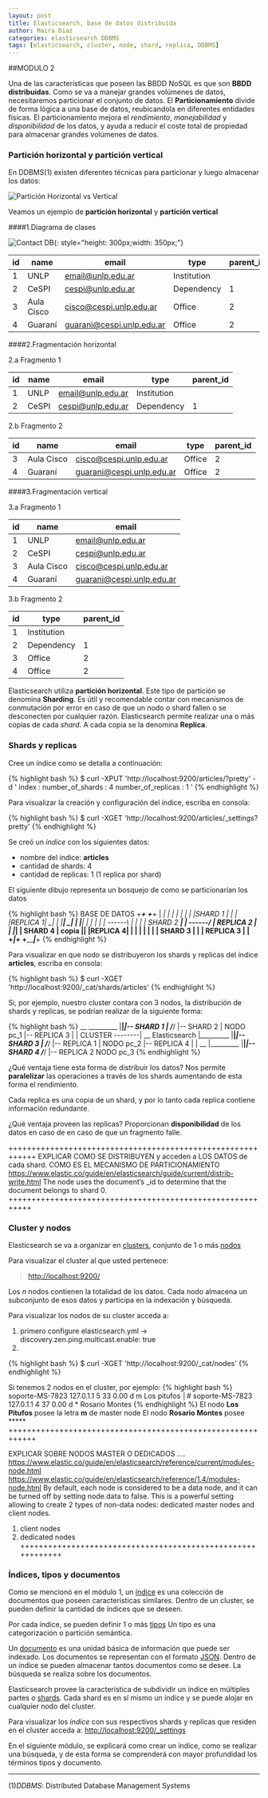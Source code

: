 ```yaml
---
layout: post
title: Elasticsearch, base de datos distribuida
author: Maira Diaz
categories: elasticsearch DDBMS
tags: [elasticsearch, cluster, node, shard, replica, DDBMS]
---
```




##MODULO 2

Una de las características que poseen las BBDD NoSQL es que son **BBDD distribuidas**.
Como se va  a manejar grandes volúmenes de datos, necesitaremos particionar el conjunto de
datos.
El  **Particionamiento**  divide de forma lógica a una base de datos, reubicandola en diferentes 
entidades físicas. El particionamiento mejora el *rendimiento*, *manejabilidad* y 
*disponibilidad* de los datos, y ayuda a reducir el coste total de propiedad para almacenar
grandes volúmenes de datos.

### Partición horizontal y partición vertical

En DDBMS(1) existen diferentes técnicas para particionar y luego almacenar los datos:

![Partición Horizontal vs Vertical](/assets/images/elasticsearch-modules/horizontal_vs_vertical_split_DDBMS.gif)


Veamos un ejemplo de **partición horizontal** y **partición vertical**

####1.Diagrama de clases 

![Contact DB](/assets/images/elasticsearch-modules/contact_db.png){: style="height: 300px;width: 350px;"}


id  |     name    |         email             |     type      | parent_id
--- | ----------- | ------------------------- | ------------- | --------
1   | UNLP        | email@unlp.edu.ar         | Institution   |
2   | CeSPI       | cespi@unlp.edu.ar         | Dependency    |    1
3   | Aula Cisco  | cisco@cespi.unlp.edu.ar   | Office        |    2
4   | Guaraní     | guarani@cespi.unlp.edu.ar | Office        |    2



####2.Fragmentación horizontal

2.a Fragmento 1


id  |     name    |         email             |     type      |parent_id
--- | ----------- | ------------------------- | ------------- | --------
1   | UNLP        | email@unlp.edu.ar         | Institution   |
2   | CeSPI       | cespi@unlp.edu.ar         | Dependency    |    1

2.b Fragmento 2

id  |     name    |         email             |     type  |parent_id
--- | ----------- | ------------------------- | --------- | ---------
3   | Aula Cisco  | cisco@cespi.unlp.edu.ar   | Office    |    2
4   | Guaraní     | guarani@cespi.unlp.edu.ar | Office    |    2



####3.Fragmentación vertical

3.a Fragmento 1


id|     name    |         email
--|-------------|--------------------------
1 | UNLP        | email@unlp.edu.ar
2 | CeSPI       | cespi@unlp.edu.ar
3 | Aula Cisco  | cisco@cespi.unlp.edu.ar
4 | Guaraní     | guarani@cespi.unlp.edu.ar

3.b Fragmento 2


id  |     type      | parent_id
--- | ------------- | --------
1   | Institution   |
2   | Dependency    |    1
3   | Office        |    2
4   | Office        |    2

Elasticsearch utiliza **partición horizontal**. Este tipo de partición se denomina **Sharding**.
Es útil y recomendable contar con mecanismos de conmutación por error en caso de que un 
nodo o shard fallen o se desconecten por cualquier razón. Elasticsearch permite realizar 
una o más copias de cada *shard*. A cada copia se la denomina **Replica**.

### Shards y replicas

Cree un índice como se detalla a continuación: 

{% highlight bash  %}
$ curl -XPUT 'http://localhost:9200/articles/?pretty' -d '
index :
    number_of_shards : 4
    number_of_replicas : 1
'
{% endhighlight  %}

Para visualizar la creación y configuración del índice, escriba en consola:

{% highlight bash  %}
$ curl -XGET 'http://localhost:9200/articles/_settings?pretty'
{% endhighlight  %}

Se creó un *índice* con los siguientes datos:

* nombre del índice: **articles**
* cantidad de shards: 4
* cantidad de replicas: 1 (1 replica  por shard)

El siguiente dibujo representa un bosquejo de como se particionarían los datos

{% highlight bash %}
BASE DE DATOS
+_________________________+           +_________________________+
|            _|       |   |           |            _|       |   |
|SHARD 1  __|        _|   |           |REPLICA 1__|        _|   |
|________|         _|     |           |________|         _|     |
|                _|       |  ------\  |                _|       |
|  SHARD 2    __|         |  ------/  |  REPLICA 2  __|         |
|____________|  | SHARD 4 |  copia    |____________|  |REPLICA 4|
|               |         |           |               |         |
|  SHARD 3      |         |           |  REPLICA 3    |         |
+_______________|_________+           +_______________|_________+
{% endhighlight %}

Para visualizar en que nodo se distribuyeron los shards y replicas del índice 
**articles**, escriba en consola:

{% highlight bash  %}
$ curl -XGET 'http://localhost:9200/_cat/shards/articles'
{% endhighlight  %}


Si, por ejemplo, nuestro cluster contara con 3 nodos, la distribución de shards y 
replicas, se podrían realizar de la siguiente forma:

{% highlight bash %}
                            __
                 _________ |__|_____|--  SHARD 1
                |         /___/     |--  SHARD 2
                |       NODO pc_1   |--  REPLICA 3
                |
                |
CLUSTER --------|           __
Elasticsearch   |_________ |__|_____|-- SHARD 3
                |         /___/     |-- REPLICA 1
                |      NODO pc_2    |-- REPLICA 4
                |
                |           __
                |_________ |__|_____|-- SHARD 4
                          /___/     |-- REPLICA 2
                       NODO pc_3
{% endhighlight %}

¿Qué ventaja tiene esta forma de distribuir los datos? Nos permite **paralelizar**
las operaciones a través de los shards aumentando de esta forma el rendimiento.

Cada replica es una copia de un shard, y por lo tanto cada replica contiene información
redundante.

¿Qué ventaja proveen las replicas? Proporcionan **disponibilidad** de los datos en caso 
de en caso de que un fragmento falle.

++++++++++++++++++++++++++++++++++++++++++++++++++++++++++++
EXPLICAR COMO SE DISTRIBUYEN y acceden a LOS DATOS de cada shard. COMO ES EL MECANISMO DE PARTICIONAMIENTO 
https://www.elastic.co/guide/en/elasticsearch/guide/current/distrib-write.html
The node uses the document’s _id to determine that the document belongs to shard 0.
+++++++++++++++++++++++++++++++++++++++++++++++++++++++++++

### Cluster y nodos

Elasticsearch se va a organizar en 
[clusters](https://www.elastic.co/guide/en/elasticsearch/reference/current/_basic_concepts.html#_cluster),
conjunto de 1 o más
[nodos](https://www.elastic.co/guide/en/elasticsearch/reference/current/_basic_concepts.html#_node)

Para visualizar el cluster al que usted pertenece:

>[http://localhost:9200/](http://localhost:9200/)

Los *n* nodos contienen la totalidad de los datos. Cada nodo almacena un subconjunto 
de esos datos y participa en la indexación y búsqueda.

Para visualizar los nodos de su cluster acceda a: 

1) primero configure elasticsearch.yml -> discovery.zen.ping.multicast.enable: true
2) 
{% highlight bash  %}
$ curl -XGET 'http://localhost:9200/_cat/nodes'
{% endhighlight  %}

Si tenemos 2 nodos en el cluster, por ejemplo:
{% highlight bash  %}
soporte-MS-7823 127.0.1.1 5 33 0.00 d m Los pitufos                        │#
soporte-MS-7823 127.0.1.1 4 37 0.00 d * Rosario Montes
{% endhighlight  %}
El nodo **Los Pitufos** posee la letra **m** de master node
El nodo **Rosario Montes** posee ***** 
++++++++++++++++++++++++++++++++++++++++++++++++++++++++++++

EXPLICAR SOBRE NODOS MASTER O DEDICADOS ....
https://www.elastic.co/guide/en/elasticsearch/reference/current/modules-node.html
https://www.elastic.co/guide/en/elasticsearch/reference/1.4/modules-node.html
By default, each node is considered to be a data node, and it can be turned off by setting node.data to false.
This is a powerful setting allowing to create 2 types of non-data nodes: dedicated master nodes and client nodes.
1. client nodes
2. dedicated nodes
++++++++++++++++++++++++++++++++++++++++++++++++++++++++++++



### Índices, tipos y documentos

Como se mencionó en el módulo 1, un 
[índice](https://www.elastic.co/guide/en/elasticsearch/reference/current/_basic_concepts.html#_index)
es una colección de documentos que poseen características similares. Dentro de un cluster, 
se pueden definir la cantidad de índices que se deseen.

Por cada índice, se pueden definir 1 o más 
[tipos](https://www.elastic.co/guide/en/elasticsearch/reference/current/_basic_concepts.html#_type)
Un tipo es una categorización o partición semántica.

Un [documento](https://www.elastic.co/guide/en/elasticsearch/reference/current/_basic_concepts.html#_document)
es una unidad básica de información que puede ser indexado. Los documentos se representan 
con el formato [JSON](http://json.org/). Dentro de un índice se pueden almacenar tantos
documentos como se desee. La búsqueda se realiza sobre los documentos.

Elasticsearch provee la característica de subdividir un índice en múltiples partes o
[shards](https://www.elastic.co/guide/en/elasticsearch/reference/current/_basic_concepts.html#_shards_amp_replicas).
Cada shard es en sí mismo un índice y se puede alojar en cualquier nodo del cluster.

Para visualizar los *índice* con sus respectivos shards y replicas que residen en el cluster
acceda a: [http://localhost:9200/_settings](http://localhost:9200/_settings) 

En el siguiente módulo, se explicará como crear un índice, como se realizar una búsqueda, y de 
esta forma se comprenderá  con mayor profundidad los términos tipos y documento.



------------------------------------------------------

(1)*DDBMS*: Distributed Database Management Systems



